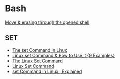 # Bash

 [Move & erasing through the opened shell][MoveEraseShell]

## SET

- [The set Command in Linux]
- [Linux set Command & How to Use it {9 Examples}]
- [The Linux Set Command]
- [Linux Set Command]
- [set Command in Linux | Explained]

[The set Command in Linux]: https://www.baeldung.com/linux/set-command
[Linux set Command & How to Use it {9 Examples}]: https://phoenixnap.com/kb/linux-set
[The Linux Set Command]: https://linuxhint.com/the-linux-set-command/
[Linux Set Command]: https://www.javatpoint.com/linux-set-command
[set Command in Linux | Explained]: https://itslinuxfoss.com/set-command-linux-explained/
[MoveEraseShell]: ../../../../assets/gnu_linux/shell/moving-erasing.png
